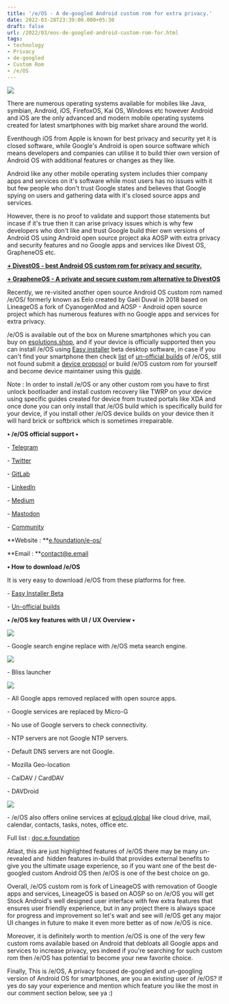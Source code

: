 ```yaml
---
title: '/e/OS - A de-googled Android custom rom for extra privacy.'
date: 2022-03-28T23:39:00.000+05:30
draft: false
url: /2022/03/eos-de-googled-android-custom-rom-for.html
tags: 
- technology
- Privacy
- de-googled
- Custom Rom
- /e/OS
---
```


 [![](https://lh3.googleusercontent.com/--a-lJ__UFoo/YkH5vv-CQZI/AAAAAAAAJ6M/3A_HX_rl1jcEhaReMVwJSdmCoocuZLZ4wCNcBGAsYHQ/s1600/1648490939895549-0.png)](https://lh3.googleusercontent.com/--a-lJ__UFoo/YkH5vv-CQZI/AAAAAAAAJ6M/3A_HX_rl1jcEhaReMVwJSdmCoocuZLZ4wCNcBGAsYHQ/s1600/1648490939895549-0.png) 

  

  

  

There are numerous operating systems available for mobiles like Java, symbian, Android, iOS, FirefoxOS, Kai OS, Windows etc however Android and iOS are the only advanced and modern mobile operating systems created for latest smartphones with big market share around the world.

  

Eventhough iOS from Apple is known for best privacy and security yet it is closed software, while Google's Android is open source software which means developers and companies can utilise it to build thier own version of Android OS with additional features or changes as they like.

  

Android like any other mobile operating system includes thier company apps and services on it's software while most users has no issues with it but few people who don't trust Google states and believes that Google spying on users and gathering data with it's closed source apps and services.

  

However, there is no proof to validate and support those statements but incase if it's true then it can arise privacy issues which is why few developers who don't like and trust Google build thier own versions of Android OS using Android open source project aka AOSP with extra privacy and security features and no Google apps and services like Divest OS, GrapheneOS etc.

  

**[+ DivestOS - best Android OS custom rom for privacy and security.](https://www.techtracker.in/2022/02/divestos-best-android-os-custom-rom-for.html?m=1)**

  

**[\+ GrapheneOS - A private and secure custom rom alternative to DivestOS](https://www.techtracker.in/2022/03/grapheneos-private-and-secure-custom.html?m=1)**

  

Recently, we re-visited another open source Android OS custom rom named /e/OS/ formerly known as Eelo created by Gaël Duval in 2018 based on LineageOS a fork of CyanogenMod and AOSP - Android open source project which has numerous features with no Google apps and services for extra privacy.

  

/e/OS is available out of the box on Murene smartphones which you can buy on [esolutions.shop](http://esolutions.shop), and if your device is officially supported then you can install /e/OS using [Easy installer](https://doc.e.foundation/easy-installer) beta desktop software, in case if you can't find your smartphone then check [list](https://community.e.foundation/t/release-plan-for-e-r-on-new-and-supported-devices/33802) of [un-official builds](https://community.e.foundation/t/list-of-unofficial-e-builds/17050) of /e/OS, still not found submit a [device proposol](https://community.e.foundation/c/e-devices/request-a-device) or build /e/OS custom rom for yourself and become device maintainer using this [guide](https://doc.e.foundation/rom-maintainer).

  

Note : In order to install /e/OS or any other custom rom you have to first unlock bootloader and install custom recovery like TWRP on your device using specific guides created for device from trusted portals like XDA and once done you can only install that /e/OS build which is specifically build for your device, if you install other /e/OS device builds on your device then it will hard brick or softbrick which is sometimes irrepairable.

  

**• /e/OS official support •**

\- [Telegram](https://t.me/mydataismydata)

\- [Twitter](https://twitter.com/e_mydata)

\- [GitLab](https://gitlab.e.foundation/e)  

\- [LinkedIn](https://www.linkedin.com/company/eelo.io/)

\- [Medium](https://edevelopers-blog.medium.com/)

\- [Mastodon](https://mastodon.social/@e_mydata)

\- [Community](https://community.e.foundation/)

  

**Website : **[e.foundation/e-os/](http://e.foundation/e-os/)

**Email : **[contact@e.email](mailto:contact@e.email)

  

**• How to download /e/OS**

  

It is very easy to download /e/OS from these platforms for free.

  

\- [Easy Installer Beta](https://doc.e.foundation/easy-installer)

\- [Un-official builds](https://community.e.foundation/t/list-of-unofficial-e-builds/17050)

  

**• /e/OS key features with UI / UX Overview •**

 [![](https://lh3.googleusercontent.com/-lGTUMO-z6ow/YkH5u3FOCJI/AAAAAAAAJ6I/4RLL5BMplE0OJviOj3MdsFIhr2yfY1qfwCNcBGAsYHQ/s1600/1648490936698001-1.png)](https://lh3.googleusercontent.com/-lGTUMO-z6ow/YkH5u3FOCJI/AAAAAAAAJ6I/4RLL5BMplE0OJviOj3MdsFIhr2yfY1qfwCNcBGAsYHQ/s1600/1648490936698001-1.png) 

  

  

\- Google search engine replace with /e/OS meta search engine.

  

 [![](https://lh3.googleusercontent.com/-Xh2msigMwEE/YkH5uDgvEPI/AAAAAAAAJ6E/JkKXQB1Mbf0va3En0PgVvkhZrDVWTSAcwCNcBGAsYHQ/s1600/1648490933168947-2.png)](https://lh3.googleusercontent.com/-Xh2msigMwEE/YkH5uDgvEPI/AAAAAAAAJ6E/JkKXQB1Mbf0va3En0PgVvkhZrDVWTSAcwCNcBGAsYHQ/s1600/1648490933168947-2.png) 

  

\- Bliss launcher

  

 [![](https://lh3.googleusercontent.com/-E_dqg_kx7-0/YkH5tBYeOGI/AAAAAAAAJ6A/rTCrmaaC86gWsX7baItG9qiwrvMLs2myACNcBGAsYHQ/s1600/1648490929668702-3.png)](https://lh3.googleusercontent.com/-E_dqg_kx7-0/YkH5tBYeOGI/AAAAAAAAJ6A/rTCrmaaC86gWsX7baItG9qiwrvMLs2myACNcBGAsYHQ/s1600/1648490929668702-3.png) 

  

\- All Google apps removed replaced with open source apps.

  

\- Google services are replaced by Micro-G

  

\- No use of Google servers to check connectivity.

  

\- NTP servers are not Google NTP servers.

  

\- Default DNS servers are not Google.

  

\- Mozilla Geo-location

  

\- CalDAV / CardDAV

  

\- DAVDroid

  

 [![](https://lh3.googleusercontent.com/-kqoIzuuRWeY/YkH5scFEyjI/AAAAAAAAJ58/FUr239h1YEYhJWZlh7Df92qRocbtGaETgCNcBGAsYHQ/s1600/1648490924446333-4.png)](https://lh3.googleusercontent.com/-kqoIzuuRWeY/YkH5scFEyjI/AAAAAAAAJ58/FUr239h1YEYhJWZlh7Df92qRocbtGaETgCNcBGAsYHQ/s1600/1648490924446333-4.png) 

  

\- /e/OS also offers online services at [ecloud.global](http://ecloud.global) like cloud drive, mail, calendar, contacts, tasks, notes, office etc.

  

Full list : [doc.e.foundation](https://doc.e.foundation/what-s-e#degoogling--ungoogling)

  

Atlast, this are just highlighted features of /e/OS there may be many un-revealed and  hidden features in-build that provides external benefits to give you the ultimate usage experience, so if you want one of the best de-googled custom Android OS then /e/OS is one of the best choice on go.

  

Overall, /e/OS custom rom is fork of LineageOS with removation of Google apps and services, LineageOS is based on AOSP so on /e/OS you will get Stock Android's well designed user interface with few extra features that ensures user friendly experience, but in any project there is always space for progress and improvement so let's wait and see will /e/OS get any major UI changes in future to make it even more better as of now /e/OS is nice.

  

Moreover, it is definitely worth to mention /e/OS is one of the very few custom roms available based on Android that debloats all Google apps and services to increase privacy, yes indeed if you're searching for such custom rom then /e/OS has potential to become your new favorite choice.

  

Finally, This is /e/OS, A privacy focused de-googled and un-googling version of Android OS for smartphones, are you an existing user of /e/OS? If yes do say your experience and mention which feature you like the most in our comment section below, see ya :)